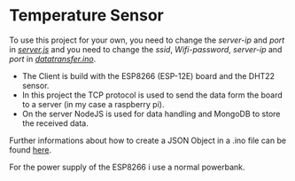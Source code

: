 # Temperature Sensor

To use this project for your own, you need to change the *server-ip* and *port* in [*server.js*](./server/server.js)
and you need to change the *ssid*, *Wifi-password*, *server-ip* and *port* in [*datatransfer.ino*](./esp8266/datatransfer.ino).

* The Client is build with the ESP8266 (ESP-12E) board and the DHT22 sensor.
* In this project the TCP protocol is used to send the data form the board to a server (in my case a raspberry pi).
* On the server NodeJS is used for data handling and MongoDB to store the received data.


Further informations about how to create a JSON Object in a .ino file can be found [here](https://arduinojson.org).

For the power supply of the ESP8266 i use a normal powerbank.
